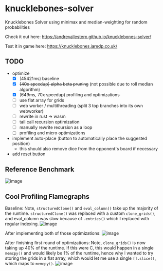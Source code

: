 # knucklebones-solver
Knucklebones Solver using minimax and median-weighting for random probabilities

Check it out here: https://andrevallestero.github.io/knucklebones-solver/

Test it in game here: https://knucklebones.jaredp.co.uk/

## TODO
- optimize
  - [x] (45421ms) baseline
  - [x] ~~{40x speedup} alpha beta pruning~~ (not possible due to roll median algorithm)
  - [x] (649ms, 70x speedup) profiling and optimizations 
  - [ ] use flat array for grids
  - [ ] web worker / multithreading (split 3 top branches into its own webworker)
  - [ ] rewrite in rust -> wasm
  - [ ] tail call recursion optimization
  - [ ] manually rewrite recursion as a loop
  - [ ] profiling and micro optimizations
- implement auto-place (button to automatically place the suggested position)
  - this should also remove dice from the opponent's board if necessary
- add reset button

## Reference Benchmark

![image](https://user-images.githubusercontent.com/39736205/199863284-35712a55-cf26-4e6b-b2d6-967e1b02b5c3.png)

## Cool Profiling Flamegraphs

Baseline: Note, `structuredClone()` and `eval_column()` take up the majority of the runtime. `structuredClone()` was replaced with a custom `clone_grids()`, and eval_column was slow because of `.entries()` which I replaced with regular indexing.
![image](https://user-images.githubusercontent.com/39736205/199864435-0aa6fb2b-db7b-4377-9e4d-13558d8f2fd5.png)

After implementing both of those optimizations:
![image](https://user-images.githubusercontent.com/39736205/199863882-f3516b19-e088-4215-bb9e-696c9ba5fbe6.png)

After finishing first round of optimizations: Note, `clone_grids()` is now taking up 40% of the runtime. If this were C, this would happen in a single `memcpy()` and would likely be 1% of the runtime, hence why I wanted to try storing the grids in a flat array, which would let me use a single `[].slice()`, which maps to `memcpy()`.
![image](https://user-images.githubusercontent.com/39736205/199864034-99848ba2-fd9b-4cbd-bf78-eda8b02043b6.png)

